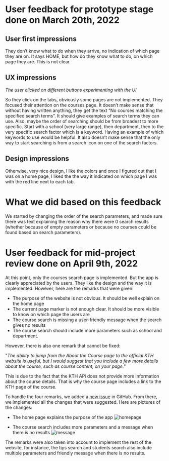 # User feedback for prototype stage done on March 20th, 2022

## User first impressions

They don’t know what to do when they arrive, no indication of which page they are on. It says HOME, but how do they know what to do, on which page they are. This is not clear.

## UX impressions

_The user clicked on different buttons experimenting with the UI_

So they click on the tabs, obviously some pages are not implemented. They focused their attention on the courses page. It doesn’t make sense that without having written anything, they get the text “No courses matching the specified search terms”. It should give examples of search terms they can use. Also, maybe the order of searching should be from broadest to more specific. Start with a school (very large range), then department, then to the very specific search factor which is a keyword. Having an example of which keywords to use would be helpful. It also doesn’t make sense that the only way to start searching is from a search icon on one of the search factors.

## Design impressions

Otherwise, very nice design, I like the colors and once I figured out that I was on a home page, I liked the the way it indicated on which page I was with the red line next to each tab.

# What we did based on this feedback

We started by changing the order of the search parameters, and made sure there was text explaining the reason why there were 0 search results (whether because of empty parameters or because no courses could be found based on search parameters).

# User feedback for mid-project review done on April 9th, 2022

At this point, only the courses search page is implemented. But the app is clearly appreciated by the users. They like the design and the way it is implemented. However, here are the remarks that were given:

-   The purpose of the website is not obvious. It should be well explain on the home page
-   The current page marker is not enough clear. It should be more visible to know on which page the users are
-   The course search is missing a user-friendly message when the search gives no results
-   The course search should include more parameters such as school and department.

However, there is also one remark that cannot be fixed:

"_The ability to jump from the About the Course page to the official KTH website is useful, but I would suggest that you include a few more details about the course, such as course content, on your page._"

This is due to the fact that the KTH APi does not provide more information about the course details. That is why the course page includes a link to the KTH page of the course.

To handle the four remarks, we added a [new issue](https://github.com/BastienFaivre/ExchangeHub/issues/16) in GitHub. From there, we implemented all the changes that were suggested. Here are pictures of the changes:

-   The home page explains the purpose of the app
    ![homepage](https://user-images.githubusercontent.com/57015770/168039475-34b34317-01aa-4105-8bc2-0dd7fd348b48.png)

-   The course search includes more parameters and a message when there is no results
    ![message](https://user-images.githubusercontent.com/57015770/168039504-35265ed2-e606-4bc7-ac9e-48b8ba50d801.png)

The remarks were also taken into account to implement the rest of the website, for instance, the tips search and students search also include multiple parameters and friendly message when there is no results.
